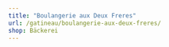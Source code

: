 ```yaml
---
title: "Boulangerie aux Deux Freres"
url: /gatineau/boulangerie-aux-deux-freres/
shop: Bäckerei
---
```

